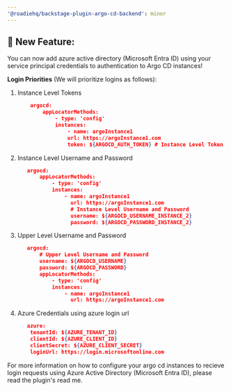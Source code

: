 ```yaml
---
'@roadiehq/backstage-plugin-argo-cd-backend': minor
---
```


## 🚀 New Feature:

You can now add azure active directory (Microsoft Entra ID) using your service principal credentials to authentication to Argo CD instances!

**Login Priorities** (We will prioritize logins as follows):

1. Instance Level Tokens

   ```json
       argocd:
           appLocatorMethods:
               - type: 'config'
               instances:
                   - name: argoInstance1
                   url: https://argoInstance1.com
                   token: ${ARGOCD_AUTH_TOKEN} # Instance Level Token
   ```

2. Instance Level Username and Password

   ```json
      argocd:
          appLocatorMethods:
              - type: 'config'
              instances:
                  - name: argoInstance1
                    url: https://argoInstance1.com
                    # Instance Level Username and Password
                    username: ${ARGOCD_USERNAME_INSTANCE_2}
                    password: ${ARGOCD_PASSWORD_INSTANCE_2}
   ```

3. Upper Level Username and Password

   ```json
      argocd:
          # Upper Level Username and Password
          username: ${ARGOCD_USERNAME}
          password: ${ARGOCD_PASSWORD}
          appLocatorMethods:
              - type: 'config'
              instances:
                  - name: argoInstance1
                    url: https://argoInstance1.com
   ```

4. Azure Credentials using azure login url

   ```json
      azure:
       tenantId: ${AZURE_TENANT_ID}
       clientId: ${AZURE_CLIENT_ID}
       clientSecret: ${AZURE_CLIENT_SECRET}
       loginUrl: https://login.microsoftonline.com
   ```

For more information on how to configure your argo cd instances to recieve login requests using Azure Active Directory (Microsoft Entra ID), please read the plugin's read me.
